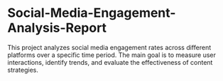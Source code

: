 # Social-Media-Engagement-Analysis-Report
This project analyzes social media engagement rates across different platforms over a specific time period. The main goal is to measure user interactions, identify trends, and evaluate the effectiveness of content strategies.
